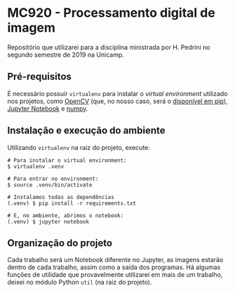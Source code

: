 # MC920 - Processamento digital de imagem

Repositório que utilizarei para a disciplina ministrada por H. Pedrini no segundo semestre de 2019 na Unicamp.

## Pré-requisitos

É necessário possuir `virtualenv` para instalar o _virtual environment_ utilizado nos projetos, como [OpenCV](https://opencv.org/) (que, no nosso caso, será o [disponível em pip](https://pypi.org/project/opencv-python/)), [Jupyter Notebook](https://jupyter.org/) e [numpy](https://www.numpy.org/).

## Instalação e execução do ambiente

Utilizando `virtualenv` na raiz do projeto, execute:

```
# Para instalar o virtual environment:
$ virtualenv .venv

# Para entrar no environment:
$ source .venv/bin/activate

# Instalamos todas as dependências
(.venv) $ pip install -r requirements.txt

# E, no ambiente, abrimos o notebook:
(.venv) $ jupyter notebook
```

## Organização do projeto

Cada trabalho será um Notebook diferente no Jupyter, as imagens estarão dentro de cada trabalho, assim como a saída dos programas. Há algumas funções de utilidade que provavelmente utilizarei em mais de um trabalho, deixei no módulo Python `util` (na raiz do projeto).
